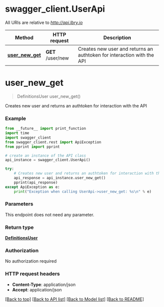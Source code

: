 # swagger_client.UserApi

All URIs are relative to *http://api.lbry.io*

Method | HTTP request | Description
------------- | ------------- | -------------
[**user_new_get**](UserApi.md#user_new_get) | **GET** /user/new | Creates new user and returns an authtoken for interaction with the API


# **user_new_get**
> DefinitionsUser user_new_get()

Creates new user and returns an authtoken for interaction with the API



### Example 
```python
from __future__ import print_function
import time
import swagger_client
from swagger_client.rest import ApiException
from pprint import pprint

# create an instance of the API class
api_instance = swagger_client.UserApi()

try: 
    # Creates new user and returns an authtoken for interaction with the API
    api_response = api_instance.user_new_get()
    pprint(api_response)
except ApiException as e:
    print("Exception when calling UserApi->user_new_get: %s\n" % e)
```

### Parameters
This endpoint does not need any parameter.

### Return type

[**DefinitionsUser**](DefinitionsUser.md)

### Authorization

No authorization required

### HTTP request headers

 - **Content-Type**: application/json
 - **Accept**: application/json

[[Back to top]](#) [[Back to API list]](../README.md#documentation-for-api-endpoints) [[Back to Model list]](../README.md#documentation-for-models) [[Back to README]](../README.md)

